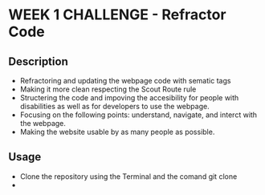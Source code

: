 # WEEK 1 CHALLENGE - Refractor Code

## Description 

- Refractoring and updating the webpage code with sematic tags
- Making it more clean respecting the Scout Route rule 
- Structering the code and impoving the accesibility for people with disabilities as well as for developers to use the webpage.
- Focusing on the following points: understand, navigate, and interct with the webpage.
- Making the website usable by as many people as possible.



## Usage 

- Clone the repository using the Terminal and the comand git clone
- 



